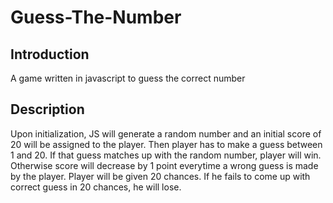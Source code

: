 # Guess-The-Number

## Introduction

A game written in javascript to guess the correct number

## Description

Upon initialization, JS will generate a random number and an initial score of 20 will be assigned to the player. Then player has to make a guess between 1 and 20.
If that guess matches up with the random number, player will win. Otherwise score will decrease by 1 point everytime a wrong guess is made by the player. Player will be given 20 chances. If he fails to come up with correct guess in 20 chances, he will lose.

